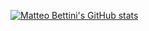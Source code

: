 
[![Matteo Bettini's GitHub stats](https://github-readme-stats.vercel.app/api?username=matteobettini&hide=stars,prs&show=reviews,prs_merged&show_icons=true&theme=ambient_gradient)]()
